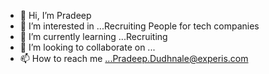 - 👋 Hi, I’m Pradeep
- 👀 I’m interested in ...Recruiting People for tech companies
- 🌱 I’m currently learning ...Recruiting
- 💞️ I’m looking to collaborate on ...
- 📫 How to reach me ...Pradeep.Dudhnale@experis.com

<!---
touchthesky409/touchthesky409 is a ✨ special ✨ repository because its `README.md` (this file) appears on your GitHub profile.
You can click the Preview link to take a look at your changes.
--->
